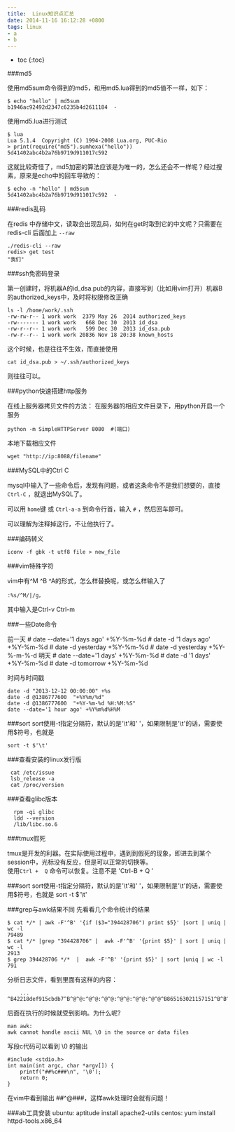 ```yaml
---
title:  Linux知识点汇总
date: 2014-11-16 16:12:28 +0800
tags: linux 
- a
- b
---
```


* toc 
{:toc}


###md5

使用md5sum命令得到的md5，和用md5.lua得到的md5值不一样，如下：

    $ echo "hello" | md5sum
    b1946ac92492d2347c6235b4d2611184  -
    
使用md5.lua进行测试

    $ lua
    Lua 5.1.4  Copyright (C) 1994-2008 Lua.org, PUC-Rio
    > print(require("md5").sumhexa("hello"))
    5d41402abc4b2a76b9719d911017c592    

这就比较奇怪了，md5加密的算法应该是为唯一的，怎么还会不一样呢？经过搜素，原来是echo中的回车导致的：

    $ echo -n "hello" | md5sum
    5d41402abc4b2a76b9719d911017c592  -

###redis乱码

在redis 中存储中文，读取会出现乱码，如何在get时取到它的中文呢？只需要在redis-cli 后面加上 `--raw`

    ./redis-cli --raw
    redis> get test
    "我们"
    
###ssh免密码登录

第一创建时，将机器A的id_dsa.pub的内容，直接写到（比如用vim打开）机器B的authorized_keys中，及时将权限修改正确

    ls -l /home/work/.ssh
    -rw-rw-r-- 1 work work  2379 May 26  2014 authorized_keys
    -rw------- 1 work work   668 Dec 30  2013 id_dsa
    -rw-r--r-- 1 work work   599 Dec 30  2013 id_dsa.pub
    -rw-r--r-- 1 work work 20836 Nov 18 20:38 known_hosts

这个时候，也是往往不生效，而直接使用

    cat id_dsa.pub > ~/.ssh/authorized_keys

则往往可以。


###python快速搭建http服务

在线上服务器拷贝文件的方法：
在服务器的相应文件目录下，用python开启一个服务

    python -m SimpleHTTPServer 8080  #(端口)
    
本地下载相应文件

    wget "http://ip:8088/filename"
    
###MySQL中的Ctrl C

mysql中输入了一些命令后，发现有问题，或者这条命令不是我们想要的，直接 `Ctrl-C` ，就退出MySQL了。

可以用 `home`键 或 `Ctrl-a-a` 到命令行首，输入 `#` ，然后回车即可。

可以理解为注释掉这行，不让他执行了。


###编码转义

    iconv -f gbk -t utf8 file > new_file
    
###vim特殊字符

vim中有^M ^B ^A的形式，怎么样替换呢，或怎么样输入了

    :%s/^M/|/g，

其中输入是Ctrl-v Ctrl-m

###一些Date命令

前一天
    # date --date='1 days ago' +%Y-%m-%d
    # date -d '1 days ago' +%Y-%m-%d
    # date -d yesterday +%Y-%m-%d
    # date -d yesterday +%Y-%-m-%-d
明天
    # date --date='1 days' +%Y-%m-%d
    # date -d '1 days' +%Y-%m-%d
    # date -d tomorrow +%Y-%m-%d
    
时间与时间戳
    
    date -d "2013-12-12 00:00:00" +%s
    date -d @1386777600  "+%Y%m/%d"
    date -d @1386777600  "+%Y-%m-%d %H:%M:%S"   
    date --date='1 hour ago' +%Y%m%d%H%M

###sort
sort使用-t指定分隔符，默认的是'\t'和' '，如果限制是'\t'的话，需要使用$符号，也就是
 
    sort -t $'\t'    

###查看安装的linux发行版

     cat /etc/issue
     lsb_release -a
     cat /proc/version

###查看glibc版本

      rpm -qi glibc
      ldd --version   
      /lib/libc.so.6

###tmux假死

tmux是开发的利器。在实际使用过程中，遇到到假死的现象，即进去到某个session中，光标没有反应，但是可以正常的切换等。  
使用`Ctrl +  Q` 命令可以恢复。注意不是 'Ctrl-B + Q '

###sort
sort使用-t指定分隔符，默认的是'\t'和' '，如果限制是'\t'的话，需要使用$符号，也就是 
    sort -t $'\t' 
    
###grep与awk结果不同
先看看几个命令统计的结果

    $ cat */* | awk -F'^B' '{if ($3="394428706") print $5}' |sort | uniq | wc -l
    79489
    $ cat */* |grep "394428706" |  awk -F'^B' '{print $5}' | sort | uniq | wc -l
    2913
    $ grep 394428706 */*  |  awk -F'^B' '{print $5}' | sort |uniq | wc -l
    791
    
分析日志文件，看到里面有这样的内容：
    
        ... ^B42218def915cbdb7^B^@^@:^@^@:^@^@:^@^@:^@^@:^@^@^B865163021157151^B^B^B1.2.0^B4^B^B    
        
后面在执行的时候就受到影响。为什么呢?

    man awk: 
    awk cannot handle ascii NUL \0 in the source or data files

写段c代码可以看到 \0 的输出
    
    #include <stdio.h>
    int main(int argc, char *argv[]) {
        printf("##%c###\n", '\0');
        return 0;
    }

在vim中看到输出 ##^@###，这样awk处理时会就有问题！
 

###ab工具安装
ubuntu: aptitude install apache2-utils
centos: yum install httpd-tools.x86_64

